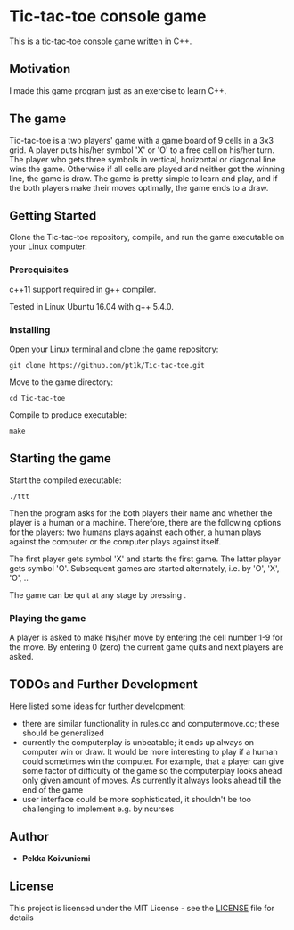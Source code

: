 # Tic-tac-toe console game

This is a tic-tac-toe console game written in C++.

## Motivation

I made this game program just as an exercise to learn C++.


## The game

Tic-tac-toe is a two players' game with a game board of 9 cells in a 3x3 grid.
A player puts his/her symbol 'X' or 'O' to a free cell on his/her turn.
The player who gets three symbols in vertical, horizontal or diagonal line wins the game.
Otherwise if all cells are played and neither got the winning line, the game is draw.
The game is pretty simple to learn and play, and if the both players make their moves
optimally, the game ends to a draw.

## Getting Started

Clone the Tic-tac-toe repository, compile, and run the game executable on your Linux computer.

### Prerequisites

c++11 support required in g++ compiler.

Tested in Linux Ubuntu 16.04 with g++ 5.4.0.


### Installing

Open your Linux terminal and clone the game repository:
```
git clone https://github.com/pt1k/Tic-tac-toe.git
```

Move to the game directory:
```
cd Tic-tac-toe
```
Compile to produce executable:
```
make
```

## Starting the game

Start the compiled executable:
```
./ttt
```

Then the program asks for the both players their name and whether the player is a human or a machine.
Therefore, there are the following options for the players: two humans plays against each other, a human plays against the computer or the computer plays against itself.

The first player gets symbol 'X' and starts the first game. The latter player gets symbol 'O'.
Subsequent games are started alternately, i.e. by 'O', 'X', 'O', ..

The game can be quit at any stage by pressing <ctrl-C>.

### Playing the game

A player is asked to make his/her move by entering the cell number 1-9 for the move.
By entering 0 (zero) the current game quits and next players are asked.

## TODOs and Further Development 

Here listed some ideas for further development:

  - there are similar functionality in rules.cc and computermove.cc; these should be generalized
  - currently the computerplay is unbeatable; it ends up always on computer win or draw.
    It would be more interesting to play if a human could sometimes win the computer.
    For example, that a player can give some factor of difficulty of the game so the 
    computerplay looks ahead only given amount of moves. As currently it always looks ahead till the 
    end of the game
  - user interface could be more sophisticated, it shouldn't be too challenging to implement e.g. by ncurses


## Author

* **Pekka Koivuniemi**

## License

This project is licensed under the MIT License - see the [LICENSE](LICENSE) file for details

